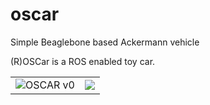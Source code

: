 # oscar
Simple Beaglebone based Ackermann vehicle

(R)OSCar is a ROS enabled toy car.  

<table>
<tr>
<td>
 <img src="https://lh3.googleusercontent.com/UuFkwta9e0LJ6tJPkbHOsrKqsylQRxuqO28r58wOLxfAW_MEUiDMSD8EETXnl6vgfLKFwIj8INZIkOcpZitW68FCDQZ_s_qoo5ilLuWs4mwO2jh4Bb1JQTrtlnbyvPzBFVQOvkB5" alt="OSCAR v0">
 </td>
 <td>
<a href="https://youtu.be/903eVltiGoM"><img src="https://lh3.googleusercontent.com/q-67GoY_IqVgkXzzWNkPDCvP82jnbrWnvhv5qxIfNUopB1F--YpzLhw_Fq3LOr-8nQygPynVZ6P0bw14rH5I_ODtCwy3KwrBh_oxNdTHyUabRiJRrWdKx5EyqtZ0_Oj_e2QWW-cZ"/></a>
</td>
</tr>
</table>
